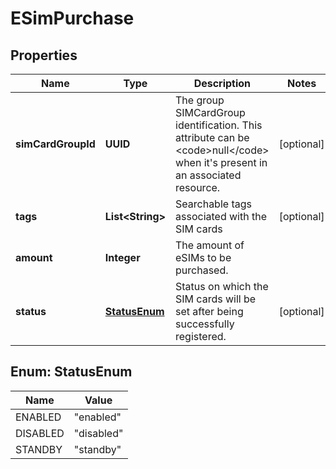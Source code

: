 

# ESimPurchase


## Properties

| Name | Type | Description | Notes |
|------------ | ------------- | ------------- | -------------|
|**simCardGroupId** | **UUID** | The group SIMCardGroup identification. This attribute can be &lt;code&gt;null&lt;/code&gt; when it&#39;s present in an associated resource. |  [optional] |
|**tags** | **List&lt;String&gt;** | Searchable tags associated with the SIM cards |  [optional] |
|**amount** | **Integer** | The amount of eSIMs to be purchased. |  |
|**status** | [**StatusEnum**](#StatusEnum) | Status on which the SIM cards will be set after being successfully registered. |  [optional] |



## Enum: StatusEnum

| Name | Value |
|---- | -----|
| ENABLED | &quot;enabled&quot; |
| DISABLED | &quot;disabled&quot; |
| STANDBY | &quot;standby&quot; |



